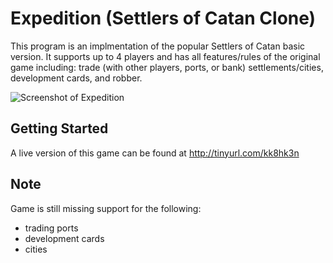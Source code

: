 # Expedition (Settlers of Catan Clone)

This program is an implmentation of the popular Settlers of Catan basic version. It supports up to 4 players and has all features/rules of the original game including: trade (with other players, ports, or bank) settlements/cities, development cards, and robber.

![Screenshot of Expedition](https://github.com/lujohn/Expedition/blob/master/screenshot_main-menu.png)

## Getting Started
A live version of this game can be found at http://tinyurl.com/kk8hk3n

## Note
Game is still missing support for the following:
- trading ports
- development cards
- cities 

